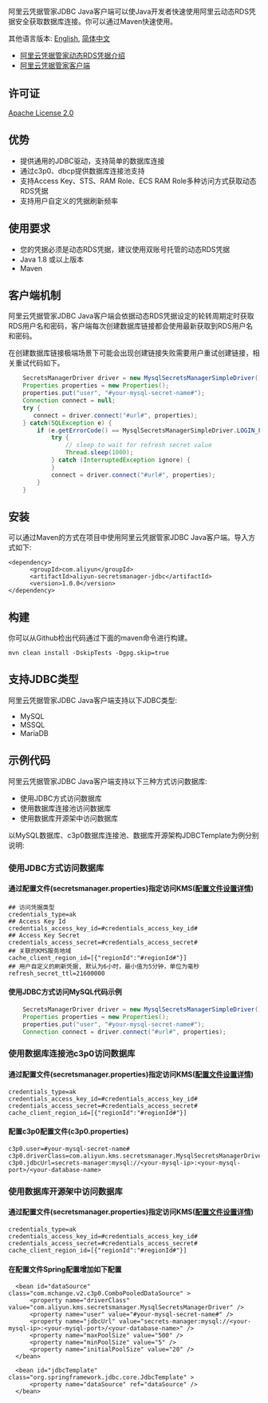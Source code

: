 # 

阿里云凭据管家JDBC Java客户端可以使Java开发者快速使用阿里云动态RDS凭据安全获取数据库连接。你可以通过Maven快速使用。
 
 
其他语言版本: [English](README.md), [简体中文](README.zh-cn.md)
 
- [阿里云凭据管家动态RDS凭据介绍](https://help.aliyun.com/document_detail/194269.html?spm=a2c4g.11186623.3.3.5c3b2366dVeFp8)
- [阿里云凭据管家客户端](https://help.aliyun.com/document_detail/190269.html?spm=a2c4g.11186623.6.621.201623668WpoMj)

## 许可证

[Apache License 2.0](https://www.apache.org/licenses/LICENSE-2.0.html)

## 优势

* 提供通用的JDBC驱动，支持简单的数据库连接
* 通过c3p0、dbcp提供数据库连接池支持
* 支持Access Key、STS、RAM Role、ECS RAM Role多种访问方式获取动态RDS凭据
* 支持用户自定义的凭据刷新频率

## 使用要求

- 您的凭据必须是动态RDS凭据，建议使用双账号托管的动态RDS凭据
- Java 1.8 或以上版本
- Maven

## 客户端机制

阿里云凭据管家JDBC Java客户端会依据动态RDS凭据设定的轮转周期定时获取RDS用户名和密码，客户端每次创建数据库链接都会使用最新获取到RDS用户名和密码。

在创建数据库链接极端场景下可能会出现创建链接失败需要用户重试创建链接，相关重试代码如下。

  ```Java
      SecretsManagerDriver driver = new MysqlSecretsManagerSimpleDriver();
      Properties properties = new Properties();
      properties.put("user", "#your-mysql-secret-name#");
      Connection connect = null;
      try {
         connect = driver.connect("#url#", properties);
      } catch(SQLException e) {
          if (e.getErrorCode() == MysqlSecretsManagerSimpleDriver.LOGIN_FAILED_CODE) {
              try {
                  // sleep to wait for refresh secret value
                  Thread.sleep(1000);
              } catch (InterruptedException ignore) {
              }
              connect = driver.connect("#url#", properties);
          }
      }
  ```


## 安装

可以通过Maven的方式在项目中使用阿里云凭据管家JDBC Java客户端。导入方式如下:

```
<dependency>
      <groupId>com.aliyun</groupId>
      <artifactId>aliyun-secretsmanager-jdbc</artifactId>
      <version>1.0.0</version>
</dependency>
```

## 构建

你可以从Github检出代码通过下面的maven命令进行构建。

```
mvn clean install -DskipTests -Dgpg.skip=true
```

## 支持JDBC类型 

阿里云凭据管家JDBC Java客户端支持以下JDBC类型:

- MySQL
- MSSQL
- MariaDB

## 示例代码

阿里云凭据管家JDBC Java客户端支持以下三种方式访问数据库:

* 使用JDBC方式访问数据库
* 使用数据库连接池访问数据库
* 使用数据库开源架中访问数据库

以MySQL数据库、c3p0数据库连接池、数据库开源架构JDBCTemplate为例分别说明:

### 使用JDBC方式访问数据库

#### 通过配置文件(secretsmanager.properties)指定访问KMS([配置文件设置详情](README_config.zh-cn.md))

   ```
## 访问凭据类型
credentials_type=ak
## Access Key Id
credentials_access_key_id=#credentials_access_key_id#
## Access Key Secret
credentials_access_secret=#credentials_access_secret#
## 关联的KMS服务地域
cache_client_region_id=[{"regionId":"#regionId#"}]
## 用户自定义的刷新凭据, 默认为6小时，最小值为5分钟，单位为毫秒
refresh_secret_ttl=21600000
   ```

#### 使用JDBC方式访问MySQL代码示例 

  ```Java
      SecretsManagerDriver driver = new MysqlSecretsManagerSimpleDriver();
      Properties properties = new Properties();
      properties.put("user", "#your-mysql-secret-name#");
      Connection connect = driver.connect("#url#", properties);
  ```

### 使用数据库连接池c3p0访问数据库

#### 通过配置文件(secretsmanager.properties)指定访问KMS([配置文件设置详情](README_config.zh-cn.md))

   ```
credentials_type=ak
credentials_access_key_id=#credentials_access_key_id#
credentials_access_secret=#credentials_access_secret#
cache_client_region_id=[{"regionId":"#regionId#"}]
   ```

#### 配置c3p0配置文件(c3p0.properties)


  ```
c3p0.user=#your-mysql-secret-name#
c3p0.driverClass=com.aliyun.kms.secretsmanager.MysqlSecretsManagerDriver
c3p0.jdbcUrl=secrets-manager:mysql://<your-mysql-ip>:<your-mysql-port>/<your-database-name>
  
  ```


### 使用数据库开源架中访问数据库


#### 通过配置文件(secretsmanager.properties)指定访问KMS([配置文件设置详情](README_config.zh-cn.md))

   ```
credentials_type=ak
credentials_access_key_id=#credentials_access_key_id#
credentials_access_secret=#credentials_access_secret#
cache_client_region_id=[{"regionId":"#regionId#"}]
   ```
   
#### 在配置文件Spring配置增加如下配置

  ```
    <bean id="dataSource" class="com.mchange.v2.c3p0.ComboPooledDataSource" >
        <property name="driverClass" value="com.aliyun.kms.secretsmanager.MysqlSecretsManagerDriver" />
        <property name="user" value="#your-mysql-secret-name#" />
        <property name="jdbcUrl" value="secrets-manager:mysql://<your-mysql-ip>:<your-mysql-port>/<your-database-name>" />
        <property name="maxPoolSize" value="500" />
        <property name="minPoolSize" value="5" />
        <property name="initialPoolSize" value="20" />
    </bean>

    <bean id="jdbcTemplate" class="org.springframework.jdbc.core.JdbcTemplate" >
        <property name="dataSource" ref="dataSource" />
    </bean>
  ```
